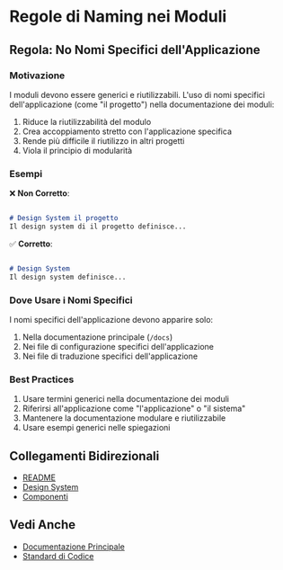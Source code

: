 # Regole di Naming nei Moduli

## Regola: No Nomi Specifici dell'Applicazione

### Motivazione
I moduli devono essere generici e riutilizzabili. L'uso di nomi specifici dell'applicazione (come "il progetto") nella documentazione dei moduli:
1. Riduce la riutilizzabilità del modulo
2. Crea accoppiamento stretto con l'applicazione specifica
3. Rende più difficile il riutilizzo in altri progetti
4. Viola il principio di modularità

### Esempi

❌ **Non Corretto**:
```md

# Design System il progetto
Il design system di il progetto definisce...
```

✅ **Corretto**:
```md

# Design System
Il design system definisce...
```

### Dove Usare i Nomi Specifici
I nomi specifici dell'applicazione devono apparire solo:
1. Nella documentazione principale (`/docs`)
2. Nei file di configurazione specifici dell'applicazione
3. Nei file di traduzione specifici dell'applicazione

### Best Practices
1. Usare termini generici nella documentazione dei moduli
2. Riferirsi all'applicazione come "l'applicazione" o "il sistema"
3. Mantenere la documentazione modulare e riutilizzabile
4. Usare esempi generici nelle spiegazioni

## Collegamenti Bidirezionali
- [README](README.md)
- [Design System](design-system.md)
- [Componenti](components.md)

## Vedi Anche
- [Documentazione Principale](../../../docs/README.md)
- [Standard di Codice](../../../docs/standards/coding-standards.md)

